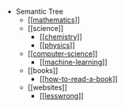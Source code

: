 - Semantic Tree
  - [[[mathematics]]](/tree/math)
  - [[science]]
    - [[[chemistry]]](/tree/chemistry)
    - [[[physics]]](/tree/physics)
  - [[[computer-science]]](/tree/computer-science)
    - [[[machine-learning]]](/tree/machine-learning)
  - [[books]]
    - [[[how-to-read-a-book]]](/tree/how-to-read-a-book)
  - [[websites]]
    - [[[lesswrong]]](/tree/lesswrong)
